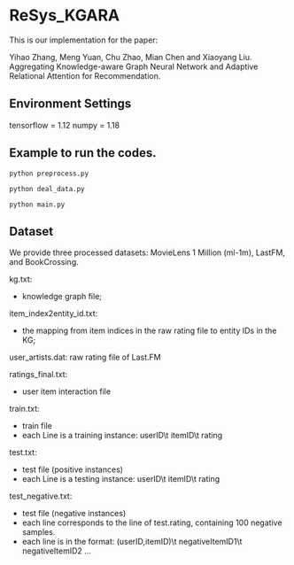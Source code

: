 # ReSys_KGARA

This is our implementation for the paper:

Yihao Zhang, Meng Yuan, Chu Zhao, Mian Chen and Xiaoyang Liu. Aggregating Knowledge-aware Graph Neural Network and Adaptive Relational Attention for Recommendation.

## Environment Settings

 tensorflow = 1.12
 numpy = 1.18

## Example to run the codes.

```
python preprocess.py 

python deal_data.py

python main.py
```

## Dataset

We provide three processed datasets: MovieLens 1 Million (ml-1m), LastFM, and BookCrossing. 

kg.txt: 
- knowledge graph file;

item_index2entity_id.txt: 
- the mapping from item indices in the raw rating file to entity IDs in the KG;

user_artists.dat: raw rating file of Last.FM

ratings_final.txt:
- user item interaction file

train.txt: 
- train file 
- each Line is a training instance: userID\t itemID\t rating

test.txt: 
- test file (positive instances) 
- each Line is a testing instance: userID\t itemID\t rating

test_negative.txt:  
- test file (negative instances)
- each line corresponds to the line of test.rating, containing 100 negative samples.  
- each line is in the format: (userID,itemID)\t negativeItemID1\t negativeItemID2 ...
   
   

